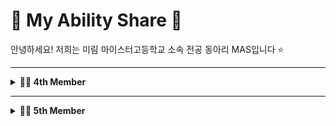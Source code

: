 # 💛 My Ability Share 🐤  

안녕하세요! 저희는 미림 마이스터고등학교 소속 전공 동아리 MAS입니다 ⭐  

---

<details>
<summary><strong>👨‍💻 4th Member</strong></summary>

### Developer 💻  
- [정희진](https://github.com/hjzhhhj)  
- [박준원](https://github.com/nck90)  
- [박홍준](https://github.com/hJun-KR)  
- [김효일](https://github.com/rlagydlf)  

### Designer 🎨  
- [문지우](https://github.com/)  

</details>

---

<details>
<summary><strong>👩‍💻 5th Member</strong></summary>

### Developer 💻  
- [강하윤](https://github.com/kagnhayun)  
- [김하진](https://github.com/khjtwin1)  
- [하정원](https://github.com/hajungwon31)  
- [차윤미](https://github.com/cymcym11)  

### Designer 🎨  
- [김시은](https://github.com/)  
- [윤수아](https://github.com/)  

</details>
